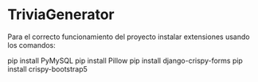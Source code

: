 # TriviaGenerator
Para el correcto funcionamiento del proyecto instalar extensiones usando los comandos:

pip install PyMySQL
pip install Pillow
pip install django-crispy-forms
pip install crispy-bootstrap5
